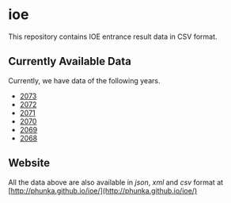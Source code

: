 # ioe

This repository contains IOE entrance result data in CSV format.

## Currently Available Data
Currently, we have data of the following years.
- [2073](https://github.com/phunka/ioe/blob/master/2073/ioe_entrance_result_2073.csv)
- [2072](https://github.com/phunka/ioe/blob/master/2072/ioe_entrance_result_2072.csv)
- [2071](https://github.com/phunka/ioe/blob/master/2071/ioe_entrance_result_2071.csv)
- [2070](https://github.com/phunka/ioe/blob/master/2070/ioe_entrance_result_2070.csv)
- [2069](https://github.com/phunka/ioe/blob/master/2069/ioe_entrance_result_2069.csv)
- [2068](https://github.com/phunka/ioe/blob/master/2068/ioe_entrance_result_2068.csv)

## Website
All the data above are also available in *json*, *xml* and *csv* format at [http://phunka.github.io/ioe/](http://phunka.github.io/ioe/)

